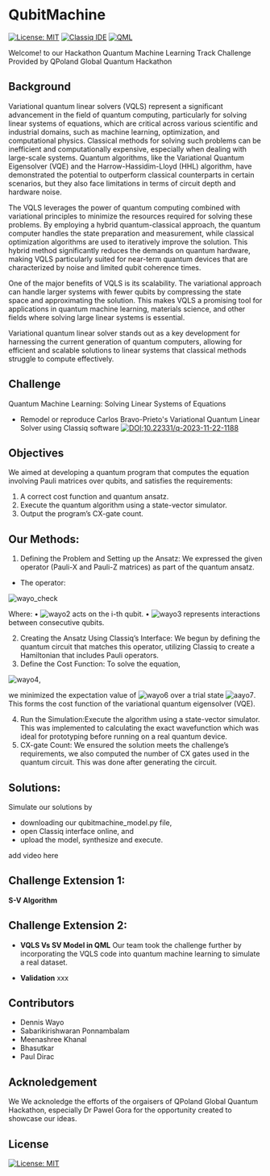 # QubitMachine
[![License: MIT](https://img.shields.io/badge/License-MIT-yellow.svg)](https://opensource.org/licenses/MIT)
[![Classiq IDE](https://img.shields.io/badge/Classiq%3F-yes-green.svg)](https://github.com/DennisWayo/QubitMachine)
[![QML](https://img.shields.io/badge/QML-VQLS-blue.svg)](https://github.com/DennisWayo/QubitMachine)


Welcome! to our Hackathon Quantum Machine Learning Track Challenge Provided by QPoland Global Quantum Hackathon

## Background

Variational quantum linear solvers (VQLS) represent a significant advancement in the field of quantum computing, particularly for solving linear systems of equations, which are critical across various scientific and industrial domains, such as machine learning, optimization, and computational physics. Classical methods for solving such problems can be inefficient and computationally expensive, especially when dealing with large-scale systems. Quantum algorithms, like the Variational Quantum Eigensolver (VQE) and the Harrow-Hassidim-Lloyd (HHL) algorithm, have demonstrated the potential to outperform classical counterparts in certain scenarios, but they also face limitations in terms of circuit depth and hardware noise.

The VQLS leverages the power of quantum computing combined with variational principles to minimize the resources required for solving these problems. By employing a hybrid quantum-classical approach, the quantum computer handles the state preparation and measurement, while classical optimization algorithms are used to iteratively improve the solution. This hybrid method significantly reduces the demands on quantum hardware, making VQLS particularly suited for near-term quantum devices that are characterized by noise and limited qubit coherence times.

One of the major benefits of VQLS is its scalability. The variational approach can handle larger systems with fewer qubits by compressing the state space and approximating the solution. This makes VQLS a promising tool for applications in quantum machine learning, materials science, and other fields where solving large linear systems is essential.

Variational quantum linear solver stands out as a key development for harnessing the current generation of quantum computers, allowing for efficient and scalable solutions to linear systems that classical methods struggle to compute effectively.


## Challenge 
Quantum Machine Learning: Solving Linear Systems of Equations
- Remodel or reproduce Carlos Bravo-Prieto's Variational Quantum Linear Solver using Classiq software
[![DOI;10.22331/q-2023-11-22-1188](https://zenodo.org/badge/DOI/10.22331/q-2023-11-22-1188.svg)](https://doi.org/10.1007/978-3-319-76207-4_15)




## Objectives

We aimed at developing a quantum program that computes the equation involving Pauli matrices over qubits, and satisfies the requirements: 

1. A correct cost function and quantum ansatz.
2. Execute the quantum algorithm using a state-vector simulator.
3. Output the program’s CX-gate count.

## Our Methods:
 
1. Defining the Problem and Setting up the Ansatz: We expressed the given operator (Pauli-X and Pauli-Z matrices) as part of the quantum ansatz.

- The operator: 

![wayo_check](https://latex.codecogs.com/svg.image?\bg{green}\mathbf{A}=\sum_{i=1}^{10}\hat{X}i&plus;0.1\sum{j=1}^{9}\hat{Z}j\hat{Z}{j&plus;1}&plus;\mathbb{I})

Where: 
• ![wayo2](https://latex.codecogs.com/svg.image?\bg{green}\hat{X}_i) acts on the i-th qubit. 
• ![wayo3](https://latex.codecogs.com/svg.image?\bg{green}\hat{Z}j\hat{Z}{j&plus;1}) represents interactions between consecutive qubits. 

2. Creating the Ansatz Using Classiq’s Interface: We begun by defining the quantum circuit that matches this operator, utilizing Classiq to create a Hamiltonian that includes Pauli operators. 
3. Define the Cost Function:
To solve the equation, 

![wayo4](https://latex.codecogs.com/svg.image?\bg{green}\mathbf{A}\vec{x}=0), 

we minimized the expectation value of ![wayo6](https://latex.codecogs.com/svg.image?\bg{green}\mathbf{A}) over a trial state ![aayo7](https://latex.codecogs.com/svg.image?\bg{green}\vec{x}). This forms the cost function of the variational quantum eigensolver (VQE).

4. Run the Simulation:Execute the algorithm using a state-vector simulator. This was implemented to calculating the exact wavefunction which was ideal for prototyping before running on a real quantum device.
5. CX-gate Count: We ensured the solution meets the challenge’s requirements, we also computed the number of CX gates used in the quantum circuit. This was done after generating the circuit.

## Solutions: 

Simulate our solutions by 
- downloading  our qubitmachine_model.py file, 
- open Classiq interface online, and 
- upload the model, synthesize and execute. 

add video here

## Challenge Extension 1:
**S-V Algorithm**

## Challenge Extension 2:
 - **VQLS Vs SV Model in QML**
Our team took the challenge further by incorporating the VQLS code into quantum machine learning to simulate a real dataset. 

 - **Validation**
xxx

## Contributors
 - Dennis Wayo
 - Sabarikirishwaran Ponnambalam
 - Meenashree Khanal
 - Bhasutkar
 - Paul Dirac

## Acknoledgement
We We acknoledge the efforts of the orgaisers of QPoland Global Quantum Hackathon, especially Dr Pawel Gora for the opportunity created to showcase our ideas.

## License
[![License: MIT](https://img.shields.io/badge/License-MIT-yellow.svg)](https://opensource.org/licenses/MIT)